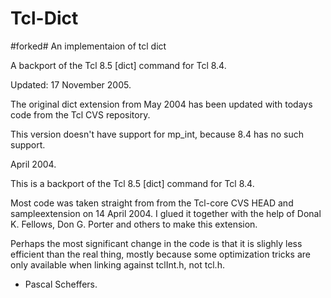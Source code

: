 Tcl-Dict
========

#forked# An implementaion of tcl dict

A backport of the Tcl 8.5 [dict] command for Tcl 8.4.

Updated: 17 November 2005.

The original dict extension from May 2004 has been updated with todays code
from the Tcl CVS repository.

This version doesn't have support for mp_int, because 8.4 has no such support.

April 2004.

This is a backport of the Tcl 8.5 [dict] command for Tcl 8.4. 

Most code was taken straight from from the Tcl-core CVS HEAD and
sampleextension on 14 April 2004. I glued it together with the help of
Donal K. Fellows, Don G. Porter and others to make this extension.

Perhaps the most significant change in the code is that it is slighly
less efficient than the real thing, mostly because some optimization
tricks are only available when linking against tclInt.h, not tcl.h.

- Pascal Scheffers.
